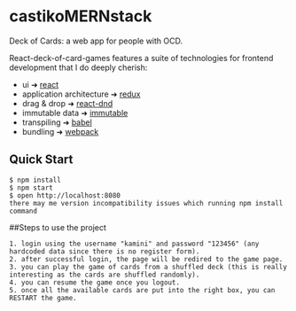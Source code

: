 # castikoMERNstack

Deck of Cards: a web app for people with OCD.


React-deck-of-card-games features a suite of technologies for frontend development that I do deeply cherish:

- ui ➜ [react](https://facebook.github.io/react/)
- application architecture ➜ [redux](http://redux.js.org/)
- drag & drop ➜ [react-dnd](http://gaearon.github.io/react-dnd/)
- immutable data ➜ [immutable](https://facebook.github.io/immutable-js/)
- transpiling ➜ [babel](https://babeljs.io/)
- bundling ➜ [webpack](https://webpack.github.io/)




## Quick Start
```
$ npm install
$ npm start
$ open http://localhost:8080
there may me version incompatibility issues which running npm install command
```
##Steps to use the project
```
1. login using the username "kamini" and password "123456" (any hardcoded data since there is no register form).
2. after successful login, the page will be redired to the game page.
3. you can play the game of cards from a shuffled deck (this is really interesting as the cards are shuffled randomly).
4. you can resume the game once you logout.
5. once all the available cards are put into the right box, you can RESTART the game.
```
